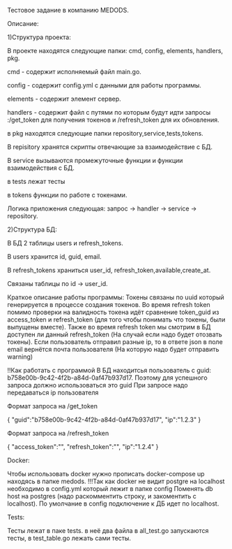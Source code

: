 Тестовое задание в компанию MEDODS.

Описание:

1)Структура проекта:

В проекте находятся следующие папки: cmd, config, elements, handlers, pkg.

cmd - содержит исполняемый файл main.go.

config - содержит config.yml с данными для работы программы.

elements - содержит элемент сервер.

handlers - содержит файл с путями по которым будут идти запросы :/get_token для получения токенов и /refresh_token для их обновления.

в pkg находятся следующие папки repository,service,tests,tokens.

В repisitory хранятся скрипты отвечающие за взаимодействие с БД.

В service вызываются промежуточные функции и функции взаимодействия с БД.

в tests лежат тесты

в tokens функции по работе с токенами.

Логика приложения следующая: запрос -> handler -> service -> repository.

2)Структура БД:

В БД 2 таблицы users и refresh_tokens.

В users хранится id, guid, email.

В refresh_tokens храниться user_id, refresh_token,available,create_at.

Связаны таблицы по id -> user_id.

Краткое описание работы программы:
Токены связаны по uuid который генерируется в процессе создания токенов.
Во время refresh token помимо проверки на валидность токена идёт сравнение token_guid из access_token и refresh_token (для того чтобы понимать что токены, были выпущены вместе).
Также во время refresh token мы смотрим в БД доступен ли данный refresh_token (На случай если надо будет отозвать токены).
Если пользователь отправил разные ip, то в ответе json в поле email вернётся почта пользователя (На которую надо будет отправить warning)

!!Как работать с программой
В БД находитсья пользователь с guid: b758e00b-9c42-4f2b-a84d-0af47b937d17. Поэтому для успешного запроса должно использоваться это guid
При запросе надо передаваться ip пользователя

Формат запроса на /get_token

{
    "guid":"b758e00b-9c42-4f2b-a84d-0af47b937d17",
    "ip":"1.2.3"
}

Формат запроса на /refresh_token

{
    "access_token":"",
    "refresh_token":"",
    "ip":"1.2.4"
}

Docker:

Чтобы использовать docker нужно прописать docker-compose up находясь в папке medods. !!!Так как docker не видит postgre на localhost необходимо в config.yml который лежит в папке config
Поменять db host на postgres (надо раскомментить строку, и закоментить с localhost). По умолчание в config подключение к ДБ идет по localhost.

Tests:

Тесты лежат в паке tests. в неё два файла в all_test.go запускаются тесты, в test_table.go лежать сами тесты.

